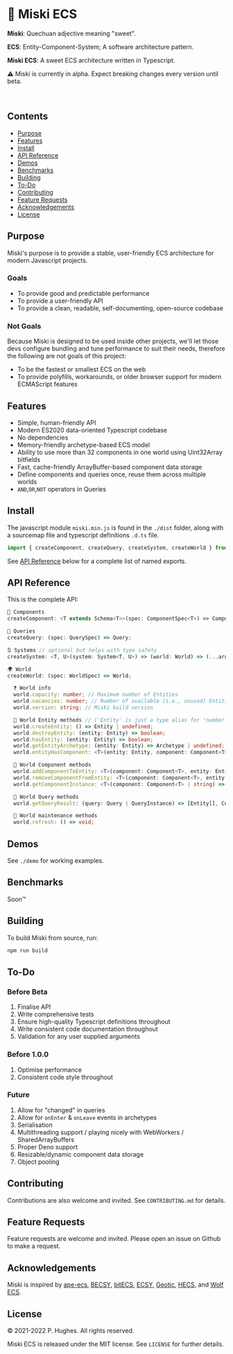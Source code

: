 # 🍬 Miski ECS

__Miski__: Quechuan adjective meaning "sweet".

__ECS__: Entity-Component-System; A software architecture pattern.

__Miski ECS__: A sweet ECS architecture written in Typescript.

⚠️ Miski is currently in alpha. Expect breaking changes every version until beta.

<p align="left">
  <img src="https://badgen.net/badge/icon/typescript?icon=typescript&label" alt="" />
  <img src="https://badgen.net/badge/license/MIT/blue" alt="" />
  <img src="https://img.shields.io/npm/v/miski.svg" alt="" />
</p>

## Contents
  * [Purpose](#purpose)
  * [Features](#features)
  * [Install](#install)
  * [API Reference](#api-reference)
  * [Demos](#demos)
  * [Benchmarks](#benchmarks)
  * [Building](#building)
  * [To-Do](#to-do)
  * [Contributing](#contributing)
  * [Feature Requests](#feature-requests)
  * [Acknowledgements](#acknowledgements)
  * [License](#license)

## Purpose
Miski's purpose is to provide a stable, user-friendly ECS architecture for modern Javascript projects.

### Goals
* To provide good and predictable performance
* To provide a user-friendly API
* To provide a clean, readable, self-documenting, open-source codebase

### Not Goals
Because Miski is designed to be used inside other projects, we'll let those devs configure bundling and tune performance to suit their needs, therefore the following are not goals of this project:
* To be the fastest or smallest ECS on the web
* To provide polyfills, workarounds, or older browser support for modern ECMAScript features

## Features
* Simple, human-friendly API
* Modern ES2020 data-oriented Typescript codebase
* No dependencies
* Memory-friendly archetype-based ECS model
* Ability to use more than 32 components in one world using Uint32Array bitfields
* Fast, cache-friendly ArrayBuffer-based component data storage
* Define components and queries once, reuse them across multiple worlds
* `AND`,`OR`,`NOT` operators in Queries

## Install
The javascript module `miski.min.js` is found in the `./dist` folder, along with a sourcemap file and typescript definitions `.d.ts` file.

```javascript
import { createComponent, createQuery, createSystem, createWorld } from './miski.min.js';
```

See [API Reference](#api-reference) below for a complete list of named exports.

## API Reference
This is the complete API:

```typescript
🧩 Components
createComponent: <T extends Schema<T>>(spec: ComponentSpec<T>) => Component<T>;

🔎 Queries
createQuery: (spec: QuerySpec) => Query;

🔃 Systems // optional but helps with type safety
createSystem: <T, U>(system: System<T, U>) => (world: World) => (...args: U) => ReturnType<T>;

🌍 World
createWorld: (spec: WorldSpec) => World;

  ❓ World info
  world.capacity: number; // Maximum number of Entities
  world.vacancies: number; // Number of available (i.e., unused) Entities
  world.version: string; // Miski build version

  👾 World Entity methods // ('Entity' is just a type alias for 'number')
  world.createEntity: () => Entity | undefined;
  world.destroyEntity: (entity: Entity) => boolean;
  world.hasEntity: (entity: Entity) => boolean;
  world.getEntityArchetype: (entity: Entity) => Archetype | undefined;
  world.entityHasComponent: <T>(entity: Entity, component: Component<T>) => boolean;

  🧩 World Component methods
  world.addComponentToEntity: <T>(component: Component<T>, entity: Entity, props?: SchemaProps<T>) => boolean;
  world.removeComponentFromEntity: <T>(component: Component<T>, entity: Entity) => boolean;
  world.getComponentInstance: <T>(component: Component<T> | string) => ComponentInstance<T> | undefined;

  🔎 World Query methods
  world.getQueryResult: (query: Query | QueryInstance) => [Entity[], ComponentRecord];

  🔧 World maintenance methods
  world.refresh: () => void;
```

## Demos
See `./demo` for working examples.

## Benchmarks
Soon™️

## Building
To build Miski from source, run:

```bash
npm run build
```

## To-Do
### Before Beta
1. Finalise API
2. Write comprehensive tests
3. Ensure high-quality Typescript definitions throughout
4. Write consistent code documentation throughout
5. Validation for any user supplied arguments
### Before 1.0.0
1. Optimise performance
2. Consistent code style throughout
### Future
1. Allow for "changed" in queries
2. Allow for `onEnter` & `onLeave` events in archetypes
3. Serialisation
4. Multithreading support / playing nicely with WebWorkers / SharedArrayBuffers
5. Proper Deno support
6. Resizable/dynamic component data storage
7. Object pooling

## Contributing
Contributions are also welcome and invited. See `CONTRIBUTING.md` for details.

## Feature Requests
Feature requests are welcome and invited. Please open an issue on Github to make a request.

## Acknowledgements
Miski is inspired by [ape-ecs](https://github.com/fritzy/ape-ecs), [BECSY](https://github.com/LastOliveGames/becsy), [bitECS](https://github.com/NateTheGreatt/bitECS), [ECSY](https://github.com/ecsyjs/ecsy), [Geotic](https://github.com/ddmills/geotic), [HECS](https://github.com/gohyperr/hecs), and [Wolf ECS](https://github.com/EnderShadow8/wolf-ecs).

## License
&copy; 2021-2022 P. Hughes. All rights reserved.

Miski ECS is released under the MIT license. See `LICENSE` for further details.
